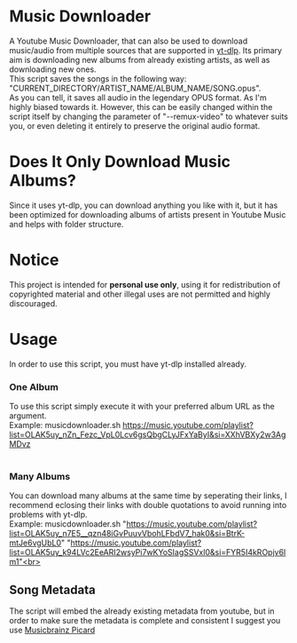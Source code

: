 # Music Downloader
A Youtube Music Downloader, that can also be used to download music/audio from multiple sources that are supported in [yt-dlp](https://github.com/yt-dlp/yt-dlp).
Its primary aim is downloading new albums from already existing artists, as well as downloading new ones.<br>
This script saves the songs in the following way: "CURRENT_DIRECTORY/ARTIST_NAME/ALBUM_NAME/SONG.opus".<br>
As you can tell, it saves all audio in the legendary OPUS format. As I'm highly biased towards it. However, this can be easily changed within the script itself by changing the parameter of "--remux-video" to whatever suits you, or even deleting it entirely to preserve the original audio format.

# Does It Only Download Music Albums?
Since it uses yt-dlp, you can download anything you like with it, but it has been optimized for downloading albums of artists present in Youtube Music and helps with folder structure.

# Notice
This project is intended for **personal use only**, using it for redistribution of copyrighted material and other illegal uses are not permitted and highly discouraged.

# Usage
In order to use this script, you must have yt-dlp installed already.

### One Album
To use this script simply execute it with your preferred album URL as the argument.<br>
Example: musicdownloader.sh https://music.youtube.com/playlist?list=OLAK5uy_nZn_Fezc_VpL0Lcv6gsQbgCLyJFxYaByI&si=XXhVBXy2w3AgMDvz<br><br>
### Many Albums
You can download many albums at the same time by seperating their links, I recommend eclosing their links with double quotations to avoid running into problems with yt-dlp.<br>
Example: musicdownloader.sh "https://music.youtube.com/playlist?list=OLAK5uy_n7E5__qzn48iGvPuuvVbohLFbdV7_hak0&si=BtrK-mtJe6vgUbL0" "https://music.youtube.com/playlist?list=OLAK5uy_k94LVc2EeARI2wsyPi7wKYoSIagSSVxl0&si=FYR5I4kROpjv6Im1"<br><br>
## Song Metadata
The script will embed the already existing metadata from youtube, but in order to make sure the metadata is complete and consistent I suggest you use [Musicbrainz Picard](https://picard.musicbrainz.org/)
